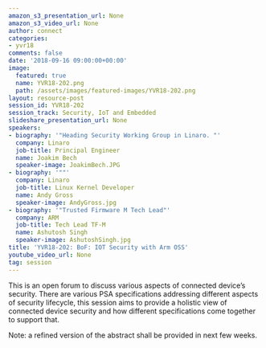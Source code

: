 ```yaml
---
amazon_s3_presentation_url: None
amazon_s3_video_url: None
author: connect
categories:
- yvr18
comments: false
date: '2018-09-16 09:00:00+00:00'
image:
  featured: true
  name: YVR18-202.png
  path: /assets/images/featured-images/YVR18-202.png
layout: resource-post
session_id: YVR18-202
session_track: Security, IoT and Embedded
slideshare_presentation_url: None
speakers:
- biography: '"Heading Security Working Group in Linaro. "'
  company: Linaro
  job-title: Principal Engineer
  name: Joakim Bech
  speaker-image: JoakimBech.JPG
- biography: '""'
  company: Linaro
  job-title: Linux Kernel Developer
  name: Andy Gross
  speaker-image: AndyGross.jpg
- biography: '"Trusted Firmware M Tech Lead"'
  company: ARM
  job-title: Tech Lead TF-M
  name: Ashutosh Singh
  speaker-image: AshutoshSingh.jpg
title: 'YVR18-202: BoF: IOT Security with Arm OSS'
youtube_video_url: None
tag: session
---
```


This is an open forum to discuss various aspects of connected device’s security. There are various PSA specifications addressing different aspects of security lifecycle, this session aims to provide a holistic view of connected device security and how different specifications come together to support that.

Note: a refined version of the abstract shall be provided in next few weeks.
